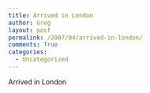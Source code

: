 ```yaml
---
title: Arrived in London
author: Greg
layout: post
permalink: /2007/04/arrived-in-london/
comments: True
categories:
  - Uncategorized
---
```

Arrived in London